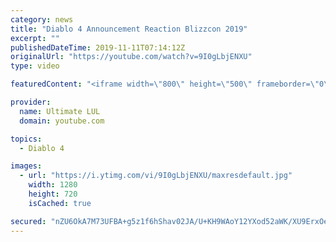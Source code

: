 ```yaml
---
category: news
title: "Diablo 4 Announcement Reaction Blizzcon 2019"
excerpt: ""
publishedDateTime: 2019-11-11T07:14:12Z
originalUrl: "https://youtube.com/watch?v=9I0gLbjENXU"
type: video

featuredContent: "<iframe width=\"800\" height=\"500\" frameborder=\"0\" src=\"https://www.youtube.com/embed/9I0gLbjENXU\" allow=\"accelerometer; autoplay; encrypted-media; gyroscope; picture-in-picture\" allowfullscreen></iframe>"

provider:
  name: Ultimate LUL
  domain: youtube.com

topics:
  - Diablo 4

images:
  - url: "https://i.ytimg.com/vi/9I0gLbjENXU/maxresdefault.jpg"
    width: 1280
    height: 720
    isCached: true

secured: "nZU6OkA7M73UFBA+g5z1f6hShav02JA/U+KH9WAoY12YXod52aWK/XU9ErxOeB1ytn6je8XckZtXu4zF2RTO2tAbuwKYUyyRHetBav9WyPM/1pzJ1cxQeh647oCBuj753VmxAUcJVHrxXJEpaDoHB1SDc6fJgW+JUCzf+9j9NCBa59xUm+JANO77cdcQ1DYVxv7FPSG+V8m4yzpYBJkvdg7PV3Prh1DpSB5tnAaIZINTikjJIN1ACpWOFMrOURI4rvVjGWP9IZ7iA+5ETQ0fsEY5CEsJfoYf7XHdX6JKs3NTUq0KPbRKUqr2gh0nNOhQJebDOqo6VZaXozhHFyq5H7bOUVCzJYrUGcB4Mo72ADyDvDsXHpBhhWtFDxMGbJqiFzFyPz5L1XV8FkDSAkuOYd9gHZ+s37kl9XRPL5MxNvw=;8nUxC4ZubPRHCPoks8EP9w=="
---
```


